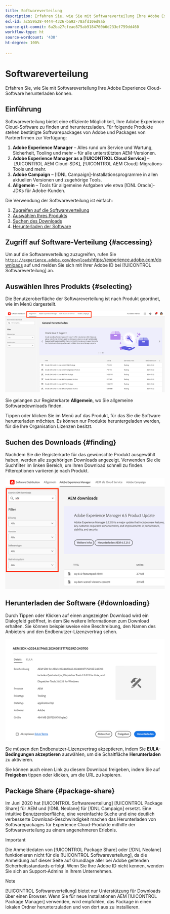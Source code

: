 ```yaml
---
title: Softwareverteilung
description: Erfahren Sie, wie Sie mit Softwareverteilung Ihre Adobe Experience Cloud-Software herunterladen können.
exl-id: ac559a28-4444-4326-ba92-78afd10ed9ab
source-git-commit: 6a2ba27cfeae875ab9184760b6d233ef759dd460
workflow-type: ht
source-wordcount: '430'
ht-degree: 100%

---
```



# Softwareverteilung

Erfahren Sie, wie Sie mit Softwareverteilung Ihre Adobe Experience Cloud-Software herunterladen können.

## Einführung

Softwareverteilung bietet eine effiziente Möglichkeit, Ihre Adobe Experience Cloud-Software zu finden und herunterzuladen. Für folgende Produkte stehen bestätigte Softwarepackages von Adobe und Packages von Partnerfirmen zur Verfügung:

1. **Adobe Experience Manager** – Alles rund um Service und Wartung, Sicherheit, Tooling und mehr – für alle unterstützten AEM-Versionen.
1. **Adobe Experience Manager as a [!UICONTROL Cloud Service]** – [!UICONTROL AEM Cloud-SDK], [!UICONTROL AEM Cloud]-Migrations-Tools und mehr.
1. **Adobe Campaign** – [!DNL Campaign]-Installationsprogramme in allen aktuellen Versionen und zugehörige Tools.
1. **Allgemein** – Tools für allgemeine Aufgaben wie etwa [!DNL Oracle]-JDKs für Adobe-Kunden.

Die Verwendung der Softwareverteilung ist einfach:

1. [Zugreifen auf die Softwareverteilung](#accessing)
1. [Auswählen Ihres Produkts](#selecting)
1. [Suchen des Downloads](#finding)
1. [Herunterladen der Software](#downloading)

## Zugriff auf Software-Verteilung {#accessing}

Um auf die Softwareverteilung zuzugreifen, rufen Sie [`https://experience.adobe.com/downloads`](https://experience.adobe.com/downloads)https://experience.adobe.com/downloads auf und melden Sie sich mit Ihrer Adobe ID bei [!UICONTROL Softwareverteilung] an.

## Auswählen Ihres Produkts {#selecting}

Die Benutzeroberfläche der Softwareverteilung ist nach Produkt geordnet, wie im Menü dargestellt.

![Menü nach Produkten organisiert](assets/menu.png)

Sie gelangen zur Registerkarte **Allgemein**, wo Sie allgemeine Softwaredownloads finden.

Tippen oder klicken Sie im Menü auf das Produkt, für das Sie die Software herunterladen möchten. Es können nur Produkte heruntergeladen werden, für die Ihre Organisation Lizenzen besitzt.

## Suchen des Downloads {#finding}

Nachdem Sie die Registerkarte für das gewünschte Produkt ausgewählt haben, werden alle zugehörigen Downloads angezeigt. Verwenden Sie die Suchfilter im linken Bereich, um Ihren Download schnell zu finden. Filteroptionen variieren je nach Produkt.

![Filter](assets/filters.png)

## Herunterladen der Software {#downloading}

Durch Tippen oder Klicken auf einen angezeigten Download wird ein Dialogfeld geöffnet, in dem Sie weitere Informationen zum Download erhalten. Sie können beispielsweise eine Beschreibung, den Namen des Anbieters und den Endbenutzer-Lizenzvertrag sehen.

![Details des Downloads](assets/details.png)

Sie müssen den Endbenutzer-Lizenzvertrag akzeptieren, indem Sie **EULA-Bedingungen akzeptieren** auswählen, um die Schaltfläche **Herunterladen** zu aktivieren.

Sie können auch einen Link zu diesem Download freigeben, indem Sie auf **Freigeben** tippen oder klicken, um die URL zu kopieren.

## Package Share {#package-share}

Im Juni 2020 hat [!UICONTROL Softwareverteilung] [!UICONTROL Package Share] für AEM und [!DNL Neolane] für [!DNL Campaign] ersetzt. Eine intuitive Benutzeroberfläche, eine vereinfachte Suche und eine deutlich verbesserte Download-Geschwindigkeit machen das Herunterladen von Softwarepackages für Experience Cloud-Produkte mithilfe der Softwareverteilung zu einem angenehmeren Erlebnis.

>[!IMPORTANT]
>
>Die Anmeldedaten von [!UICONTROL Package Share] oder [!DNL Neolane] funktionieren nicht für die [!UICONTROL Softwareverteilung], da die Anmeldung auf dieser Seite auf Grundlage aller bei Adobe geltenden Sicherheitsstandards erfolgt. Wenn Sie Ihre Adobe ID nicht kennen, wenden Sie sich an Support-Admins in Ihrem Unternehmen.

>[!NOTE]
>
>[!UICONTROL Softwareverteilung] bietet nur Unterstützung für Downloads über einen Browser. Wenn Sie für neue Installationen AEM [!UICONTROL Package Manager] verwenden, wird empfohlen, das Package in einen lokalen Ordner herunterzuladen und von dort aus zu installieren.
